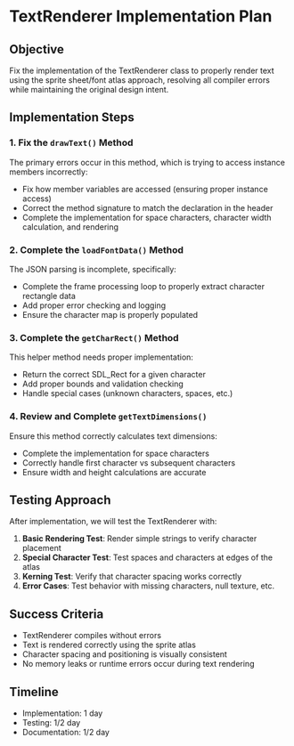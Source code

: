 # TextRenderer Implementation Plan

## Objective
Fix the implementation of the TextRenderer class to properly render text using the sprite sheet/font atlas approach, resolving all compiler errors while maintaining the original design intent.

## Implementation Steps

### 1. Fix the `drawText()` Method
The primary errors occur in this method, which is trying to access instance members incorrectly:

- Fix how member variables are accessed (ensuring proper instance access)
- Correct the method signature to match the declaration in the header
- Complete the implementation for space characters, character width calculation, and rendering

### 2. Complete the `loadFontData()` Method
The JSON parsing is incomplete, specifically:

- Complete the frame processing loop to properly extract character rectangle data
- Add proper error checking and logging
- Ensure the character map is properly populated

### 3. Complete the `getCharRect()` Method
This helper method needs proper implementation:

- Return the correct SDL_Rect for a given character
- Add proper bounds and validation checking
- Handle special cases (unknown characters, spaces, etc.)

### 4. Review and Complete `getTextDimensions()`
Ensure this method correctly calculates text dimensions:

- Complete the implementation for space characters
- Correctly handle first character vs subsequent characters
- Ensure width and height calculations are accurate

## Testing Approach

After implementation, we will test the TextRenderer with:

1. **Basic Rendering Test**: Render simple strings to verify character placement
2. **Special Character Test**: Test spaces and characters at edges of the atlas
3. **Kerning Test**: Verify that character spacing works correctly
4. **Error Cases**: Test behavior with missing characters, null texture, etc.

## Success Criteria

- TextRenderer compiles without errors
- Text is rendered correctly using the sprite atlas
- Character spacing and positioning is visually consistent
- No memory leaks or runtime errors occur during text rendering

## Timeline
- Implementation: 1 day
- Testing: 1/2 day
- Documentation: 1/2 day
